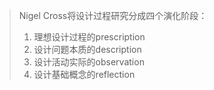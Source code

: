 > Nigel Cross将设计过程研究分成四个演化阶段：
>
> 1. 理想设计过程的prescription
> 2. 设计问题本质的description
> 3. 设计活动实际的observation
> 4. 设计基础概念的reflection



